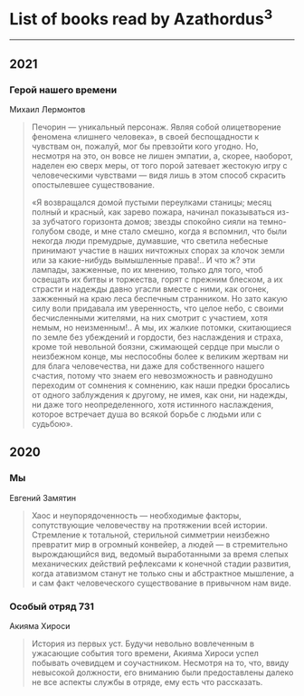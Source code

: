 # List of books read by Azathordus<sup>3</sup>
---

## 2021

### Герой нашего времени
Михаил Лермонтов
> Печорин — уникальный персонаж. Являя собой олицетворение феномена «лишнего человека», в своей беспощадности к чувствам он, пожалуй, мог бы превзойти кого угодно. Но, несмотря на это, он вовсе не лишен эмпатии, а, скорее, наоборот, наделен ею сверх меры, от того порой затевает жестокую игру с человеческими чувствами — видя лишь в этом способ скрасить опостылевшее существование.
> 
> «Я возвращался домой пустыми переулками станицы; месяц полный и красный, как зарево пожара, начинал показываться из-за зубчатого горизонта домов; звезды спокойно сияли на темно-голубом своде, и мне стало смешно, когда я вспомнил, что были некогда люди премудрые, думавшие, что светила небесные принимают участие в наших ничтожных спорах за клочок земли или за какие-нибудь вымышленные права!.. И что ж? эти лампады, зажженные, по их мнению, только для того, чтоб освещать их битвы и торжества, горят с прежним блеском, а их страсти и надежды давно угасли вместе с ними, как огонек, зажженный на краю леса беспечным странником. Но зато какую силу воли придавала им уверенность, что целое небо, с своими бесчисленными жителями, на них смотрит с участием, хотя немым, но неизменным!.. А мы, их жалкие потомки, скитающиеся по земле без убеждений и гордости, без наслаждения и страха, кроме той невольной боязни, сжимающей сердце при мысли о неизбежном конце, мы неспособны более к великим жертвам ни для блага человечества, ни даже для собственного нашего счастия, потому что знаем его невозможность и равнодушно переходим от сомнения к сомнению, как наши предки бросались от одного заблуждения к другому, не имея, как они, ни надежды, ни даже того неопределенного, хотя истинного наслаждения, которое встречает душа во всякой борьбе с людьми или с судьбою».



## 2020

### Мы
Евгений Замятин
> Хаос и неупорядоченность — необходимые факторы, сопутствующие человечеству на протяжении всей истории. Стремление к тотальной, стерильной симметрии неизбежно превратит мир в огромный конвейер, а людей — в стремительно вырождающийся вид, ведомый выработанными за время слепых механических действий рефлексами к конечной стадии развития, когда атавизмом станут не только сны и абстрактное мышление, а и сам факт человеческого существование в привычном нам виде.


### Особый отряд 731
Акияма Хироси
> История из первых уст. Будучи невольно вовлеченным в ужасающие события того времени, Акияма Хироси успел побывать очевидцем и соучастником. Несмотря на то, что, ввиду невысокой должности, его вниманию были предоставлены далеко не все аспекты службы в отряде, ему есть что рассказать.



